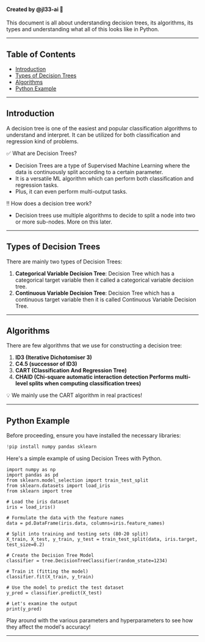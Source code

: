 #### Created by @jl33-ai :boy:

This document is all about understanding decision trees, its algorithms, its types and understanding what all of this looks like in Python.

---
## Table of Contents
- [Introduction](#introduction)
- [Types of Decision Trees](#types-of-decision-trees)
- [Algorithms](#algorithms)
- [Python Example](#python-example)

---
## Introduction <a name="introduction"></a>

A decision tree is one of the easiest and popular classification algorithms to understand and interpret. It can be utilized for both classification and regression kind of problems.

:white_check_mark: What are Decision Trees?

- Decision Trees are a type of Supervised Machine Learning where the data is continuously split according to a certain parameter.
- It is a versatile ML algorithm which can perform both classification and regression tasks.
- Plus, it can even perform multi-output tasks.

:bangbang: How does a decision tree work?

- Decision trees use multiple algorithms to decide to split a node into two or more sub-nodes. More on this later.

---

## Types of Decision Trees <a name="types-of-decision-trees"></a>

There are mainly two types of Decision Trees:

1. **Categorical Variable Decision Tree**: Decision Tree which has a categorical target variable then it called a categorical variable decision tree.
2. **Continuous Variable Decision Tree**: Decision Tree which has a continuous target variable then it is called Continuous Variable Decision Tree.

---

## Algorithms <a name="algorithms"></a>

There are few algorithms that we use for constructing a decision tree: 

1. **ID3 (Iterative Dichotomiser 3)**
2. **C4.5 (successor of ID3)**
3. **CART (Classification And Regression Tree)** 
4. **CHAID (Chi-square automatic interaction detection Performs multi-level splits when computing classification trees)** 

:bulb: We mainly use the CART algorithm in real practices!

---

## Python Example <a name="python-example"></a>

Before proceeding, ensure you have installed the necessary libraries: 
```python
!pip install numpy pandas sklearn
```

Here's a simple example of using Decision Trees with Python.

```
import numpy as np
import pandas as pd
from sklearn.model_selection import train_test_split 
from sklearn.datasets import load_iris
from sklearn import tree

# Load the iris dataset
iris = load_iris()

# Formulate the data with the feature names
data = pd.DataFrame(iris.data, columns=iris.feature_names)

# Split into training and testing sets (80-20 split)
X_train, X_test, y_train, y_test = train_test_split(data, iris.target, test_size=0.2)

# Create the Decision Tree Model
classifier = tree.DecisionTreeClassifier(random_state=1234)

# Train it (fitting the model)
classifier.fit(X_train, y_train)

# Use the model to predict the test dataset
y_pred = classifier.predict(X_test)

# Let's examine the output
print(y_pred)
```

Play around with the various parameters and hyperparameters to see how they affect the model's accuracy!

---
